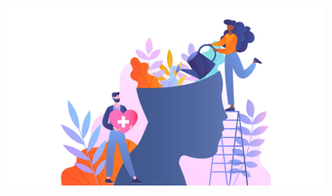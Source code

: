 [![Watch the video](https://github.com/jobin2201/SIH2023/blob/main/Images/wellbeing.jpg)](https://www.youtube.com/watch?v=eoC_n1EZCTE)
